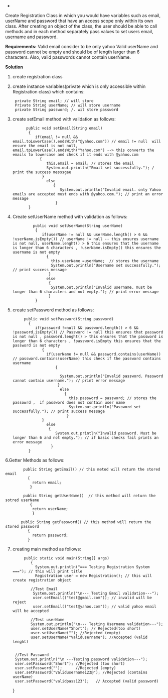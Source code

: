 -
Create Registration Class in which you would have 
variables such as email, userName and password that have 
an access scope only within its own class. After creating 
an object of the class, the user should be able to call methods 
and in each method separately pass values to set users email, username and password.

**Requirements:**
Valid email consider to be only yahoo
Valid userName and password cannot be empty 
and should be of length larger than 6 characters.
Also, valid passwords cannot contain userName.

**Solution**

1. create registration class 
2. create instance variables(private which is only accessible within Registration class) which contains: 
      
        private String email; // will store 
        Private String userName; // will store username
        private String password; /. wil store password

3. create setEmail method with validation as follows: 

             public void setEmail(String email)
              {
                 if(email != null && email.toLowerCase().endsWith("@yahoo.com")) // email != null  will ensure the email is not null, email.tpLowerCase().endsWith("Yahoo.com") --> this converts the emails to lowercase and check if it ends with @yahoo.com 
                   {
                      this.email = email; // stores the email 
                      System.out.println("Email set successfully."); / print the success messsgae 
                    }
                      else
                         {
                            System.out.println("Invalid email. only Yahoo emails are accepted must ends with @yahoo.com."); // print an error message 
                          }
              }

4. Create setUserName method with validation as follows: 
        
                public void setUserName(String userName)
                 {
                    if(userName != null && userName.length() > 6 && !userName.isEmpty()) // userName != null -- this ensures username is not null, userName.lenght() > 6 this ensures that the username is longer than 6 characters , !userName.isEmpty() this ensures the username is not empty 
                      {
                        this.userName =userName;  // stores the username 
                        System.out.println("Username set successfully."); // print success message 
                       }
                      else
                       {
                        System.out.println("Invalid username. must be longer than 6 characters and not empty."); // print error message 
                       }
                 }

5. create setPassword method as follows: 

            public void setPassword(String password)  
              {
                 if(password !=null && password.length() > 6 && !password.isEmpty()) // Password != null this ensures that password is not null , password.lenght() > this ensures that the password is longer than 6 characters , !password.isEmpty this ensures that the password is not empty 
                    {
                      if(userName != null && password.contains(userName))  // password.contains(userName) this check if the password contains username 
                          {
                            
                            System.out.println("Invalid password. Password cannot contain username."); // print error message 
                           }
                            else
                              {
                                this.password = password; // stores the passowrd ,  if password does not contain user name 
                                System.out.println("Password set successfully."); // print success message 
                               }
                    }
                      else
                       {
                          System.out.println("Invalid password. Must be longer than 6 and not empty."); // if basic checks fail prints an error message 
                        }
              }

6.Getter Methods as follows: 
            
            public String getEmail() // this metod will return the stored email 
              {
                return email;
               }

            public String getUserName()  // this method will return the sotred userName 
               {
                return userName;
                }

           public String getPassword() // this method will return the stored password 
              {
                return password;
              }
7. creating main method as follows: 
            
            public static void main(String[] args) 
               {
                 System.out.println("=== Testing Registration System ==="); // this will print title 
                 Registration user = new Registration(); // this will create registration object 

               //Test Email
                System.out.println("\n--- Testing Email validation---");
                user.setEmail(("test@gmail.com")); // invalid will be reject 
                user.setEmail(("test@yahoo.com")); // valid yahoo email will be accepted 

               //Test userName
               System.out.println("\n--- Testing Username validation---");
               user.setUserName("Short"); // Rejected(too short) 
               user.setUserName(""); //Rejected (empty)
               user.setUserName("Validusername"); //Accepted (valid lenght)


        //Test Password
        System.out.println("\n ---Testing password validation---");
        user.setPassword("Short"); //Rejected (too short)
        user.setPassword("");      //Rejected (empty)
        user.setPassword("Validusername123@"); //Rejected (contains userName)
        user.setPassword("validpass123");   // Accepted (valid password)

   }